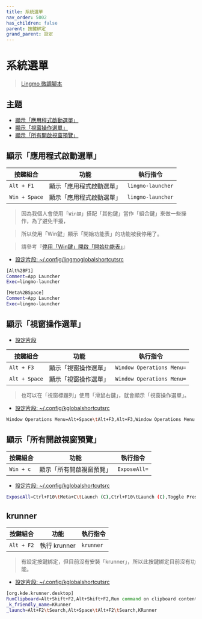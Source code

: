 ```yaml
---
title: 系統選單
nav_order: 5002
has_children: false
parent: 按鍵綁定
grand_parent: 設定
---
```



# 系統選單

> [Lingmo 微調腳本](https://github.com/samwhelp/lingmo-adjustment/tree/main/prototype/main/lingmo-config/locale/en_us/Lingmo-Dark)




## 主題

* [顯示「應用程式啟動選單」](#顯示應用程式啟動選單)
* [顯示「視窗操作選單」](#顯示視窗操作選單)
* [顯示「所有開啟視窗預覽」](#顯示所有開啟視窗預覽)




## 顯示「應用程式啟動選單」

| 按鍵組合          | 功能                     | 執行指令             |
| ----------------- | ------------------------ | -------------------- |
| `Alt + F1`        | 顯示「應用程式啟動選單」 | `lingmo-launcher`    |
| `Win + Space`     | 顯示「應用程式啟動選單」 | `lingmo-launcher`    |

> 因為我個人會使用「`Win鍵`」搭配「其他鍵」當作「組合鍵」來做一些操作，為了避免干擾，

> 所以使用「Win鍵」顯示「開始功能表」的功能被我停用了。

> 請參考『[停用「Win鍵」開啟「開始功能表」](https://samwhelp.github.io/note-about-kubuntu/read/howto/disable-opening-application-launcher-with-super-key.html)』


* [設定片段: ~/.config/lingmoglobalshortcutsrc](https://github.com/samwhelp/lingmo-adjustment/blob/main/prototype/main/lingmo-config/locale/en_us/Lingmo-Dark/asset/overlay/etc/skel/.config/lingmoglobalshortcutsrc#L14-L20)

``` sh
[Alt%2BF1]
Comment=App Launcher
Exec=lingmo-launcher

[Meta%2BSpace]
Comment=App Launcher
Exec=lingmo-launcher
```




## 顯示「視窗操作選單」

* [設定片段](https://github.com/samwhelp/lingmo-adjustment/blob/main/prototype/main/lingmo-config/locale/en_us/Lingmo-Dark/asset/overlay/etc/skel/.config/kglobalshortcutsrc#L144)

| 按鍵組合           | 功能                 | 執行指令                  |
| ------------------ | -------------------- | ------------------------- |
| `Alt + F3`         | 顯示「視窗操作選單」 | `Window Operations Menu=` |
| `Alt + Space`      | 顯示「視窗操作選單」 | `Window Operations Menu=` |


> 也可以在「視窗標題列」使用「滑鼠右鍵」，就會顯示「視窗操作選單」。


* [設定片段: ~/.config/kglobalshortcutsrc](https://github.com/samwhelp/lingmo-adjustment/blob/main/prototype/main/lingmo-config/locale/en_us/Lingmo-Dark/asset/overlay/etc/skel/.config/kglobalshortcutsrc#L138)

``` sh
Window Operations Menu=Alt+Space\tAlt+F3,Alt+F3,Window Operations Menu
```




## 顯示「所有開啟視窗預覽」

| 按鍵組合          | 功能                     | 執行指令             |
| ----------------- | ------------------------ | -------------------- |
| `Win + c`         | 顯示「所有開啟視窗預覽」 | `ExposeAll=`         |


* [設定片段: ~/.config/kglobalshortcutsrc](https://github.com/samwhelp/lingmo-adjustment/blob/main/prototype/main/lingmo-config/locale/en_us/Lingmo-Dark/asset/overlay/etc/skel/.config/kglobalshortcutsrc#L49)

``` sh
ExposeAll=Ctrl+F10\tMeta+C\tLaunch (C),Ctrl+F10\tLaunch (C),Toggle Present Windows (All desktops)
```




## krunner

| 按鍵組合          | 功能         | 執行指令             |
| ----------------- | ------------ | -------------------- |
| `Alt + F2`        | 執行 krunner | `krunner`            |

> 有設定按鍵綁定，但目前沒有安裝「krunner」，所以此按鍵綁定目前沒有功能。

* [設定片段: ~/.config/kglobalshortcutsrc](https://github.com/samwhelp/lingmo-adjustment/blob/main/prototype/main/lingmo-config/locale/en_us/Lingmo-Dark/asset/overlay/etc/skel/.config/kglobalshortcutsrc#L207-L210)

``` sh
[org.kde.krunner.desktop]
RunClipboard=Alt+Shift+F2,Alt+Shift+F2,Run command on clipboard contents
_k_friendly_name=KRunner
_launch=Alt+F2\tSearch,Alt+Space\tAlt+F2\tSearch,KRunner
```
